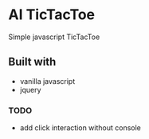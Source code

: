 # AI TicTacToe
Simple javascript TicTacToe

## Built with
* vanilla javascript
* jquery

### TODO
* add click interaction without console
